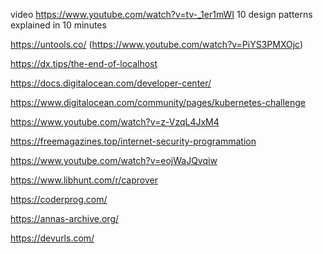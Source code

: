 video https://www.youtube.com/watch?v=tv-_1er1mWI 10 design patterns explained in  10 minutes

https://untools.co/ (https://www.youtube.com/watch?v=PiYS3PMXOjc)

https://dx.tips/the-end-of-localhost


https://docs.digitalocean.com/developer-center/

https://www.digitalocean.com/community/pages/kubernetes-challenge

https://www.youtube.com/watch?v=z-VzqL4JxM4

https://freemagazines.top/internet-security-programmation


https://www.youtube.com/watch?v=eojWaJQvqiw

https://www.libhunt.com/r/caprover

https://coderprog.com/

https://annas-archive.org/

https://devurls.com/


